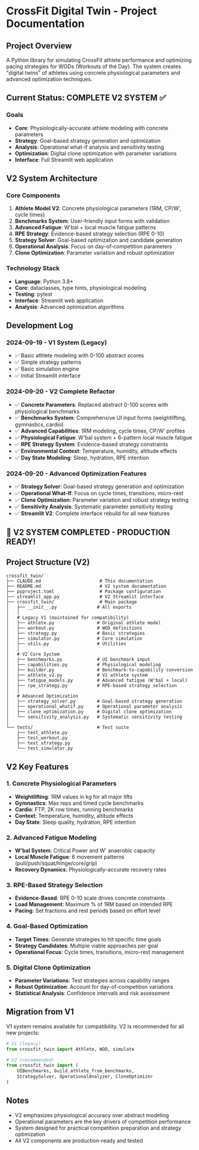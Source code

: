 # CrossFit Digital Twin - Project Documentation

## Project Overview
A Python library for simulating CrossFit athlete performance and optimizing pacing strategies for WODs (Workouts of the Day). The system creates "digital twins" of athletes using concrete physiological parameters and advanced optimization techniques.

## Current Status: COMPLETE V2 SYSTEM ✅

### Goals
- **Core**: Physiologically-accurate athlete modeling with concrete parameters
- **Strategy**: Goal-based strategy generation and optimization
- **Analysis**: Operational what-if analysis and sensitivity testing
- **Optimization**: Digital clone optimization with parameter variations
- **Interface**: Full Streamlit web application

## V2 System Architecture

### Core Components
1. **Athlete Model V2**: Concrete physiological parameters (1RM, CP/W', cycle times)
2. **Benchmarks System**: User-friendly input forms with validation
3. **Advanced Fatigue**: W'bal + local muscle fatigue patterns
4. **RPE Strategy**: Evidence-based strategy selection (RPE 0-10)
5. **Strategy Solver**: Goal-based optimization and candidate generation
6. **Operational Analysis**: Focus on day-of-competition parameters
7. **Clone Optimization**: Parameter variation and robust optimization

### Technology Stack
- **Language**: Python 3.8+
- **Core**: dataclasses, type hints, physiological modeling
- **Testing**: pytest
- **Interface**: Streamlit web application
- **Analysis**: Advanced optimization algorithms

## Development Log

### 2024-09-19 - V1 System (Legacy)
- ✅ Basic athlete modeling with 0-100 abstract scores
- ✅ Simple strategy patterns
- ✅ Basic simulation engine
- ✅ Initial Streamlit interface

### 2024-09-20 - V2 Complete Refactor
- ✅ **Concrete Parameters**: Replaced abstract 0-100 scores with physiological benchmarks
- ✅ **Benchmarks System**: Comprehensive UI input forms (weightlifting, gymnastics, cardio)
- ✅ **Advanced Capabilities**: 1RM modeling, cycle times, CP/W' profiles
- ✅ **Physiological Fatigue**: W'bal system + 6-pattern local muscle fatigue
- ✅ **RPE Strategy System**: Evidence-based strategy constraints
- ✅ **Environmental Context**: Temperature, humidity, altitude effects
- ✅ **Day State Modeling**: Sleep, hydration, RPE intention

### 2024-09-20 - Advanced Optimization Features
- ✅ **Strategy Solver**: Goal-based strategy generation and optimization
- ✅ **Operational What-If**: Focus on cycle times, transitions, micro-rest
- ✅ **Clone Optimization**: Parameter variation and robust strategy testing
- ✅ **Sensitivity Analysis**: Systematic parameter sensitivity testing
- ✅ **Streamlit V2**: Complete interface rebuild for all new features

## 🎉 V2 SYSTEM COMPLETED - PRODUCTION READY!

## Project Structure (V2)
```
crossfit_twin/
├── CLAUDE.md                      # This documentation
├── README.md                      # V2 system documentation
├── pyproject.toml                 # Package configuration
├── streamlit_app.py               # V2 Streamlit interface
├── crossfit_twin/                 # Main package
│   ├── __init__.py               # All exports
│   │
│   # Legacy V1 (maintained for compatibility)
│   ├── athlete.py                # Original athlete model
│   ├── workout.py                # WOD definitions
│   ├── strategy.py               # Basic strategies
│   ├── simulator.py              # Core simulation
│   ├── utils.py                  # Utilities
│   │
│   # V2 Core System
│   ├── benchmarks.py             # UI benchmark input
│   ├── capabilities.py           # Physiological modeling
│   ├── builder.py                # Benchmark-to-capability conversion
│   ├── athlete_v2.py             # V2 athlete system
│   ├── fatigue_models.py         # Advanced fatigue (W'bal + local)
│   ├── rpe_strategy.py           # RPE-based strategy selection
│   │
│   # Advanced Optimization
│   ├── strategy_solver.py        # Goal-based strategy generation
│   ├── operational_whatif.py     # Operational parameter analysis
│   ├── clone_optimization.py     # Digital clone optimization
│   └── sensitivity_analysis.py   # Systematic sensitivity testing
│
└── tests/                        # Test suite
    ├── test_athlete.py
    ├── test_workout.py
    ├── test_strategy.py
    └── test_simulator.py
```

## V2 Key Features

### 1. Concrete Physiological Parameters
- **Weightlifting**: 1RM values in kg for all major lifts
- **Gymnastics**: Max reps and timed cycle benchmarks
- **Cardio**: FTP, 2K row times, running benchmarks
- **Context**: Temperature, humidity, altitude effects
- **Day State**: Sleep quality, hydration, RPE intention

### 2. Advanced Fatigue Modeling
- **W'bal System**: Critical Power and W' anaerobic capacity
- **Local Muscle Fatigue**: 6 movement patterns (pull/push/squat/hinge/core/grip)
- **Recovery Dynamics**: Physiologically-accurate recovery rates

### 3. RPE-Based Strategy Selection
- **Evidence-Based**: RPE 0-10 scale drives concrete constraints
- **Load Management**: Maximum % of 1RM based on intended RPE
- **Pacing**: Set fractions and rest periods based on effort level

### 4. Goal-Based Optimization
- **Target Times**: Generate strategies to hit specific time goals
- **Strategy Candidates**: Multiple viable approaches per goal
- **Operational Focus**: Cycle times, transitions, micro-rest management

### 5. Digital Clone Optimization
- **Parameter Variations**: Test strategies across capability ranges
- **Robust Optimization**: Account for day-of-competition variations
- **Statistical Analysis**: Confidence intervals and risk assessment

## Migration from V1
V1 system remains available for compatibility. V2 is recommended for all new projects:

```python
# V1 (legacy)
from crossfit_twin import Athlete, WOD, simulate

# V2 (recommended)
from crossfit_twin import (
    UIBenchmarks, build_athlete_from_benchmarks,
    StrategySolver, OperationalAnalyzer, CloneOptimizer
)
```

## Notes
- V2 emphasizes physiological accuracy over abstract modeling
- Operational parameters are the key drivers of competition performance
- System designed for practical competition preparation and strategy optimization
- All V2 components are production-ready and tested
